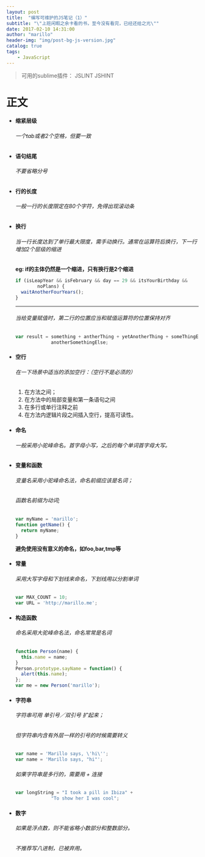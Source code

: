 ```yaml
---
layout: post
title:  "编写可维护的JS笔记（1）"
subtitle: "\"上班闲暇之余卡看的书，至今没有看完，已经还给之光\""
date: 2017-02-10 14:31:00
author: "marillo"
header-img: "img/post-bg-js-version.jpg"
catalog: true
tags:
    - JavaScript 
---
```




> 可用的sublime插件： JSLINT JSHINT



# 正文

- #### 缩紧层级

  ###### 一个tab或者2个空格，但要一致

- #### 语句结尾

  ###### 不要省略分号

- #### 行的长度

  ###### 一般一行的长度限定在80个字符，免得出现滚动条

- #### 换行

  ###### 当一行长度达到了单行最大限度，需手动换行。通常在运算符后换行，下一行增加2个层级的缩进

  **eg:  if的主体仍然是一个缩进，只有换行是2个缩进**

  ```javascript
  if (isLeapYear && isFebruary && day == 29 && itsYourBirthday &&
          noPlans) {
    waitAnotherFourYears();
  }
  ```

  ****

  ###### 当给变量赋值时，第二行的位置应当和赋值运算符的位置保持对齐		

  ```javascript
  var result = something + antherThing + yetAnotherThing + someThingElse +
               anotherSomethingElse;
  ```



- #### 空行

  ###### 在一下场景中适当的添加空行：（空行不是必须的）

  1. 在方法之间；
  2. 在方法中的局部变量和第一条语句之间
  3. 在多行或单行注释之前
  4. 在方法内逻辑片段之间插入空行，提高可读性。

- #### 命名

  ###### 一般采用小驼峰命名。首字母小写，之后的每个单词首字母大写。

- #### 变量和函数

  ###### 变量名采用小驼峰命名法，命名前缀应该是名词；

  ###### 函数名前缀为动词;

  ```javascript
  var myName = 'marillo';
  function getName() {
    return myName;
  }
  ```

  **避免使用没有意义的命名，如foo,bar,tmp等**
    

- ####  常量

  ###### 采用大写字母和下划线来命名，下划线用以分割单词

  ```javascript
  var MAX_COUNT = 10;
  var URL = 'http://marillo.me';
  ```

- #### 构造函数

  ###### 命名采用大驼峰命名法，命名常常是名词

  ```javascript
  function Person(name) {
    this.name = name;
  }
  Person.prototype.sayName = function() {
    alert(this.name);
  };
  var me = new Person('marillo');
  ```

- #### 字符串

  ###### 字符串可用 *单引号／双引号* 扩起来；

  ###### 但字符串内含有外层一样的引号的时候需要转义

  ```javascript
  var name = 'Marillo says, \'hi\'';
  var name = 'Marillo says, "hi"';
  ```

  ###### 如果字符串是多行的，需要用 + 连接

  ```javascript
  var longString = "I took a pill in Ibiza" +
  			   "To show her I was cool";
  ```

- #### 数字

  ###### 如果是浮点数，则不能省略小数部分和整数部分。

  ###### 不推荐写八进制，已被弃用。